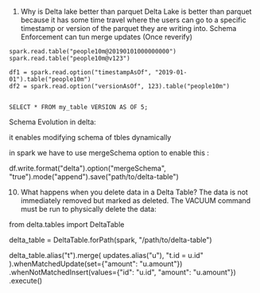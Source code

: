 1. Why is Delta lake better than parquet
Delta Lake is better than parquet because it has some time travel where the users can go to a specific timestamp or version of the parquet they are writing into.
Schema Enforcement
can tun merge updates (Once reverify)
```
spark.read.table("people10m@20190101000000000")
spark.read.table("people10m@v123")

df1 = spark.read.option("timestampAsOf", "2019-01-01").table("people10m")
df2 = spark.read.option("versionAsOf", 123).table("people10m")


SELECT * FROM my_table VERSION AS OF 5;
```
Schema Evolution in delta:

it enables modifying schema of tbles dynamically 

in spark we have to use mergeSchema option to enable this :

df.write.format("delta").option("mergeSchema", "true").mode("append").save("path/to/delta-table")

10. What happens when you delete data in a Delta Table?
The data is not immediately removed but marked as deleted. The VACUUM command must be run to physically delete the data:

from delta.tables import DeltaTable

delta_table = DeltaTable.forPath(spark, "/path/to/delta-table")

delta_table.alias("t").merge(
    updates.alias("u"),
    "t.id = u.id"
).whenMatchedUpdate(set={"amount": "u.amount"}) \
 .whenNotMatchedInsert(values={"id": "u.id", "amount": "u.amount"}) \
 .execute()

 
